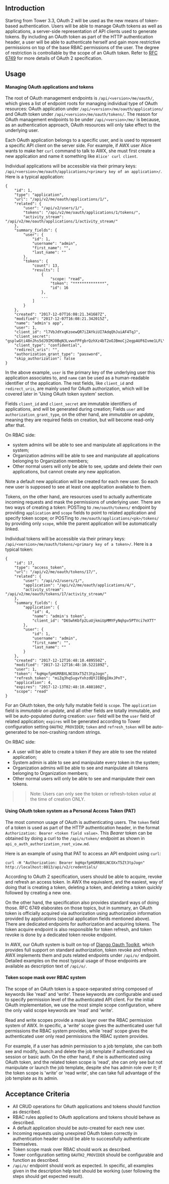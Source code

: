 ## Introduction
Starting from Tower 3.3, OAuth 2 will be used as the new means of token-based authentication. Users
will be able to manage OAuth tokens as well as applications, a server-side representation of API
clients used to generate tokens. By including an OAuth token as part of the HTTP authentication
header, a user will be able to authenticate herself and gain more restrictive permissions on top of
the base RBAC permissions of the user. The degree of restriction is controllable by the scope of an
OAuth token. Refer to [RFC 6749](https://tools.ietf.org/html/rfc6749) for more details of OAuth 2
specification.

## Usage

#### Managing OAuth applications and tokens
The root of OAuth management endpoints is `/api/<version>/me/oauth/`, which gives a list of endpoint
roots for managing individual type of OAuth resources: OAuth application under
`/api/<version>/me/oauth/applications/` and OAuth token under `/api/<version>/me/oauth/tokens/`. The
reason for OAuth management endpoints to be under `/api/<version>/me/` is because, as an authentication
approach, OAuth resources will only take effect to the underlying user.

Each OAuth application belongs to a specific user, and is used to represent a specific API client
on the server side. For example, if AWX user Alice wants to make her `curl` command to talk to
AWX, she must first create a new application and name it something like `Alice' curl client`.

Individual applications will be accessible via their primary keys:
`/api/<version>/me/oauth/applications/<primary key of an application>/`. Here is a typical application:
```
{
    "id": 1,
    "type": "application",
    "url": "/api/v2/me/oauth/applications/1/",
    "related": {
        "user": "/api/v2/users/1/",
        "tokens": "/api/v2/me/oauth/applications/1/tokens/",
        "activity_stream": "/api/v2/me/oauth/applications/1/activity_stream/"
    },
    "summary_fields": {
        "user": {
            "id": 1,
            "username": "admin",
            "first_name": "",
            "last_name": ""
        },
        "tokens": {
            "count": 13,
            "results": [
                {
                    "scope: "read",
                    "token": "**************",
                    "id": 16
                },
                ...
            ]
        }
    },
    "created": "2017-12-07T16:08:21.341687Z",
    "modified": "2017-12-07T16:08:21.342015Z",
    "name": "admin's app",
    "user": 1,
    "client_id": "l7VbJdYxqKzoewQR7iZAYkiUI7AdqQhJuiAF4TqJ",
    "client_secret": "gsplwGti48nJhs5dJ9IMJ0BqN3LvwvFPFgbrQzhXz4bT2oOJBmoCj2egpAUF6Ivme1LFLYAeLwYkmj8AVHEkpYfYxMvK6LTNJG8nO2AIGt7l6MCgj9oD5cgwLvsfGxl2",
    "client_type": "confidential",
    "redirect_uris": "",
    "authorization_grant_type": "password",
    "skip_authorization": false
}
```
In the above example, `user` is the primary key of the underlying user this application associates to, and `name` can be
used as a human-readable identifier of the application. The rest fields, like `client_id` and
`redirect_uris`, are mainly used for OAuth authorization, which will be covered later in 'Using
OAuth token system' section.

Fields `client_id` and `client_secret` are immutable identifiers of applications, and will be
generated during creation; Fields `user` and `authorization_grant_type`, on the other hand, are
*immutable on update*, meaning they are required fields on creation, but will become read-only after
that.

On RBAC side:
- system admins will be able to see and manipulate all applications in the system;
- Organization admins will be able to see and manipulate all applications belonging to Organization
  members;
- Other normal users will only be able to see, update and delete their own applications, but
  cannot create any new application.

Note a default new application will be created for each new user. So each new user is supposed to see
at least one application available to them.

Tokens, on the other hand, are resources used to actually authenticate incoming requests and mask the
permissions of underlying user. There are two ways of creating a token: POSTing to `/me/oauth/tokens/`
endpoint by providing `application` and `scope` fields to point to related application and specify
token scope; or POSTing to `/me/oauth/applications/<pk>/tokens/` by providing only `scope`, while
the parent application will be automatically linked.

Individual tokens will be accessible via their primary keys:
`/api/<version>/me/oauth/tokens/<primary key of a token>/`. Here is a typical token:
```
{
    "id": 17,
    "type": "access_token",
    "url": "/api/v2/me/oauth/tokens/17/",
    "related": {
        "user": "/api/v2/users/1/",
        "application": "/api/v2/me/oauth/applications/4/",
        "activity_stream": "/api/v2/me/oauth/tokens/17/activity_stream/"
    },
    "summary_fields": {
        "application": {
            "id": 4,
            "name": "admin's token",
            "client_id": "D6SwhKbfp2LuUjkmiUpMMYFyNqhpv5PTVci7eXTT"
        },
        "user": {
            "id": 1,
            "username": "admin",
            "first_name": "",
            "last_name": ""
        }
    },
    "created": "2017-12-12T16:48:10.489550Z",
    "modified": "2017-12-12T16:48:10.522189Z",
    "user": 1,
    "token": "kqHqxfpHGRRBXLNCOXxT5Zt3tpJogn",
    "refresh_token": "miZq3hqSugvYxhzdQYJIBDgIHxJPnT",
    "application": 4,
    "expires": "2017-12-13T02:48:10.488180Z",
    "scope": "read"
}
```
For an OAuth token, the only fully mutable field is `scope`. The `application` field is *immutable
on update*, and all other fields are totally immutable, and will be auto-populated during creation:
`user` field will be the `user` field of related application; `expires` will be generated according
to Tower configuration setting `OAUTH2_PROVIDER`; `token` and `refresh_token` will be auto-generated 
to be non-crashing random strings.

On RBAC side:
- A user will be able to create a token if they are able to see the related application;
- System admin is able to see and manipulate every token in the system; 
- Organization admins will be able to see and manipulate all tokens belonging to Organization
  members;
- Other normal users will only be able to see and manipulate their own tokens.
>> Note: Users can only see the token or refresh-token _value_ at the time of creation ONLY.  

#### Using OAuth token system as a Personal Access Token (PAT)
The most common usage of OAuth is authenticating users. The `token` field of a token is used
as part of the HTTP authentication header, in the format `Authorization: Bearer <token field value>`.  This _Bearer_
token can be obtained by doing a curl to the `/api/o/token/` endpoint as shown in `api_o_auth_authorization_root_view.md`.  

Here is an example of using that PAT to access an API endpoint using `curl`:
```
curl -H "Authorization: Bearer kqHqxfpHGRRBXLNCOXxT5Zt3tpJogn" http://localhost:8013/api/v2/credentials/
```

According to OAuth 2 specification, users should be able to acquire, revoke and refresh an access
token. In AWX the equivalent, and the easiest, way of doing that is creating a token, deleting
a token, and deleting a token quickly followed by creating a new one.

On the other hand, the specification also provides standard ways of doing those. RFC 6749 elaborates
on those topics, but in summary, an OAuth token is officially acquired via authorization using
authorization information provided by applications (special application fields mentioned above).
There are dedicated endpoints for authorization and acquiring tokens. The token acquire endpoint
is also responsible for token refresh, and token revoke is done by a dedicated token revoke endpoint.

In AWX, our OAuth system is built on top of
[Django Oauth Toolkit](https://django-oauth-toolkit.readthedocs.io/en/latest/), which provides full
support on standard authorization, token revoke and refresh. AWX implements them and puts related
endpoints under `/api/o/` endpoint. Detailed examples on the most typical usage of those endpoints
are available as description text of `/api/o/`.

#### Token scope mask over RBAC system
The scope of an OAuth token is a space-separated string composed of keywords like 'read' and 'write'.
These keywords are configurable and used to specify permission level of the authenticated API client.
For the initial OAuth implementation, we use the most simple scope configuration, where the only
valid scope keywords are 'read' and 'write'.

Read and write scopes provide a mask layer over the RBAC permission system of AWX. In specific, a
'write' scope gives the authenticated user full permissions the RBAC system provides, while 'read'
scope gives the authenticated user only read permissions the RBAC system provides.

For example, if a user has admin permission to a job template, she can both see and modify, launch
and delete the job template if authenticated via session or basic auth. On the other hand, if she
is authenticated using OAuth token, and the related token scope is 'read', she can only see but
not manipulate or launch the job template, despite she has admin role over it; if the token scope is
'write' or 'read write', she can take full advantage of the job template as its admin.

## Acceptance Criteria
* All CRUD operations for OAuth applications and tokens should function as described.
* RBAC rules applied to OAuth applications and tokens should behave as described.
* A default application should be auto-created for each new user.
* Incoming requests using unexpired OAuth token correctly in authentication header should be able
  to successfully authenticate themselves.
* Token scope mask over RBAC should work as described.
* Tower configuration setting `OAUTH2_PROVIDER` should be configurable and function as described.
* `/api/o/` endpoint should work as expected. In specific, all examples given in the description
  help text should be working (user following the steps should get expected result).
